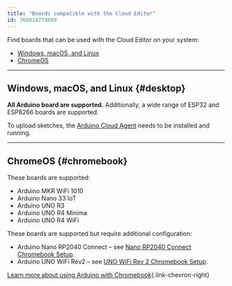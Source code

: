 ```yaml
---
title: "Boards compatible with the Cloud Editor"
id: 360014779899
---
```


Find boards that can be used with the Cloud Editor on your system:

* [Windows, macOS, and Linux](#desktop)
* [ChromeOS](#chromebook)

---

## Windows, macOS, and Linux {#desktop}

**All Arduino board are supported.** Additionally, a wide range of ESP32 and ESP8266 boards are supported.

To upload sketches, the [Arduino Cloud Agent](https://support.arduino.cc/hc/en-us/articles/360014869820-Install-the-Arduino-Cloud-Agent) needs to be installed and running.

---

## ChromeOS {#chromebook}

These boards are supported:

* Arduino MKR WiFi 1010
* Arduino Nano 33 IoT
* Arduino UNO R3
* Arduino UNO R4 Minima
* Arduino UNO R4 WiFi

These boards are supported but require additional configuration:

* Arduino Nano RP2040 Connect – see [Nano RP2040 Connect Chromebook Setup](https://docs.arduino.cc/tutorials/nano-rp2040-connect/rp2040-chromebook-upload).
* Arduino UNO WiFi Rev2 – see [UNO WiFi Rev 2 Chromebook Setup](https://docs.arduino.cc/tutorials/uno-wifi-rev2/uno-wifi-r2-chromebook-installation).

[Learn more about using Arduino with Chromebook](https://support.arduino.cc/hc/en-us/articles/360016495639-Use-Arduino-with-Chromebook){.link-chevron-right}
